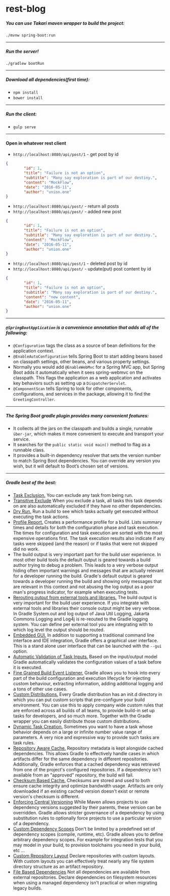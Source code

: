 # rest-blog

##### You can use Takari maven wrapper to build the project:

`./mvnw spring-boot:run`

___

##### Run the server!

`./gradlew bootRun`

___

##### Download all dependencies(first time):

* `npm install`
* `bower install`

___

##### Run the client:

* `gulp serve`

___

#### Open in whatever rest client

* `http://localhost:8080/api/post/1` - get post by id
```json
{
        "id": 1,
        "title": "Failure is not an option",
        "subtitle": "Many say exploration is part of our destiny.",
        "content": "MockFlow",
        "date": "2016-05-11",
        "author": "union.one"
}
```
* `http://localhost:8080/api/post/` - return all posts
* `http://localhost:8080/api/post/` - added new post
```json
{
        "id": 1,
        "title": "Failure is not an option",
        "subtitle": "Many say exploration is part of our destiny.",
        "content": "MockFlow",
        "date": "2016-05-11",
        "author": "union.one"
}
```
* `http://localhost:8080/api/post/1` - deleted post by id
* `http://localhost:8080/api/post/` - update(put) post content by id
```json
{
        "id": 1,
        "title": "Failure is not an option",
        "subtitle": "Many say exploration is part of our destiny.",
        "content": "new content",
        "date": "2016-05-11",
        "author": "union.one"
}
```

___

##### `@SpringBootApplication` is a convenience annotation that adds all of the following:
* `@Configuration` tags the class as a source of bean definitions for the application context.
* `@EnableAutoConfiguration` tells Spring Boot to start adding beans based on classpath settings, other beans, and various property settings.
* Normally you would add `@EnableWebMvc` for a Spring MVC app, but Spring Boot adds it automatically when it sees spring-webmvc on the classpath. This flags the application as a web application and activates key behaviors such as setting up a `DispatcherServlet`.
* `@ComponentScan` tells Spring to look for other components, configurations, and services in the package, allowing it to find the `GreetingController`.

___

##### The Spring Boot gradle plugin provides many convenient features:

* It collects all the jars on the classpath and builds a single, runnable `über-jar`, which makes it more convenient to execute and transport your service.
* It searches for the `public static void main()` method to flag as a runnable class.
* It provides a built-in dependency resolver that sets the version number to match Spring Boot dependencies. You can override any version you wish, but it will default to Boot’s chosen set of versions.

____

##### Gradle best of the best:
* [Task Exclusion.](https://docs.gradle.org/current/userguide/tutorial_gradle_command_line.html#sec:excluding_tasks_from_the_command_line) You can exclude any task from being run.
* [Transitive Exclude](https://docs.gradle.org/current/userguide/tutorial_gradle_command_line.html#sec:excluding_tasks_from_the_command_line) When you exclude a task, all tasks this task depends on are also automatically excluded if they have no other dependencies.
* [Dry Run.](https://docs.gradle.org/current/userguide/tutorial_gradle_command_line.html#sec:dry_run) Run a build to see which tasks actually get executed without executing the task actions.
* [Profile Report.](https://docs.gradle.org/current/userguide/tutorial_gradle_command_line.html#sec:profiling_build) Creates a performance profile for a build. Lists summary times and details for both the configuration phase and task execution. The times for configuration and task execution are sorted with the most expensive operations first. The task execution results also indicate if any tasks were skipped (and the reason) or if tasks that were not skipped did no work.
* The build output is very important part for the build user experience. In most other build tools the default output is geared towards a build author trying to debug a problem. This leads to a very verbose output hiding often important warnings and messages that are actually relevant for a developer running the build. Gradle's default output is geared towards a developer running the build and showing only messages that are relevant in this context and not abusing the log output as a poor man's progress indicator, for example when executing tests.
* [Rerouting output from external tools and libraries.](https://docs.gradle.org/current/userguide/logging.html#sec:external_tools) The build output is very important for the build user experience. If you integrate with external tools and libraries their console output might be very verbose. In Gradle System.out and log output of Java Util Logging, Jakarta Commons Logging and Log4j is re-reouted to the Gradle logging system. You can define per external tool you are integrating with to which log level the output should be routed.
* [Embedded GUI.](https://docs.gradle.org/current/userguide/tutorial_gradle_gui.html) In addition to supporting a traditional command line interface and IDE integration, Gradle offers a graphical user interface. This is a stand alone user interface that can be launched with the `--gui` option.
* [Automatic Validation of Task Inputs.](https://docs.gradle.org/current/userguide/userguide_single.html#incremental_tasks) Based on the input/output model Gradle automatically validates the configuration values of a task before it is executed.
* [Fine Grained Build Event Listener.](https://docs.gradle.org/current/userguide/build_lifecycle.html#build_lifecycle_events) Gradle allows you to hook into every part of the build configuration and execution lifecycle for injecting custom behaviour, extracting information, adding additional logging and a tons of other use cases.
* [Custom Distributions.](https://docs.gradle.org/current/userguide/init_scripts.html) Every Gradle distribution has an init.d directory in which you can put custom scripts that pre-configure your build environment. You can use this to apply company wide custom rules that are enforced across all builds of all teams, to provide build-in set up tasks for developers, and so much more. Together with the Gradle wrapper you can easily distribute those custom distributions.
* [Dynamic Task Creation.](https://docs.gradle.org/current/userguide/more_about_tasks.html#N10F07) Sometimes you want to have a task whose behavior depends on a large or infinite number value range of parameters. A very nice and expressive way to provide such tasks are task rules.
* [Repository Aware Cache.](https://docs.gradle.org/current/userguide/dependency_management.html#sub:cache_repository_independence) Repository metadata is kept alongside cached dependencies. This allows Gradle to effectively handle cases in which artifacts differ for the same dependency in different repositories. Additionally, Gradle enforces that a cached dependency was retrieved from one of the project's configured repositories. If a dependency isn't available from an "approved" repository, the build will fail.
* [Checksum Based Cache.](https://docs.gradle.org/current/userguide/dependency_management.html#sub:cache_checksum_storage) Checksums are stored and used to both ensure cache integrity and optimize bandwidth usage. Artifacts are only downloaded if an existing cached version doesn't exist or remote version's checksum is different.
* [Enforcing Central Versioning](https://docs.gradle.org/current/userguide/dependency_management.html#sec:custom_versioning_scheme) While Maven allows projects to use dependency versions suggested by their parents, these version can be overridden. Gradle allows stricter governance of a dependency by using substitution rules to optionally force projects to use a particular version of a dependency.
* [Custom Dependency Scopes](https://docs.gradle.org/current/userguide/dependency_management.html#sub:configurations) Don't be limited by a predefined set of dependency scopes (compile, runtime, etc). Gradle allows you to define arbitrary dependency scopes. For example for integration tests that you may model in your build, to provision toolchains you need in your build, etc ...
* [Custom Repository Layout](https://docs.gradle.org/current/userguide/dependency_management.html#N154B8) Declare repositories with custom layouts. With custom layouts you can effectively treat nearly any file system directory structure as an artifact repository.
* [File Based Dependencies](https://docs.gradle.org/current/userguide/dependency_management.html#sub:file_dependencies) Not all dependencies are available from external repositories. Declare dependencies on filesystem resources when using a managed dependency isn't practical or when migrating legacy builds.
